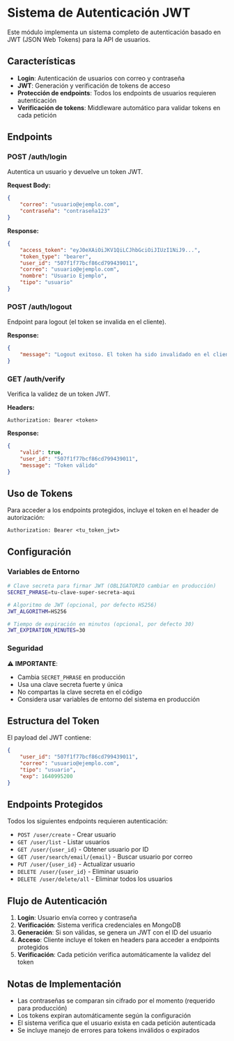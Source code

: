 # Sistema de Autenticación JWT

Este módulo implementa un sistema completo de autenticación basado en JWT (JSON Web Tokens) para la API de usuarios.

## Características

- **Login**: Autenticación de usuarios con correo y contraseña
- **JWT**: Generación y verificación de tokens de acceso
- **Protección de endpoints**: Todos los endpoints de usuarios requieren autenticación
- **Verificación de tokens**: Middleware automático para validar tokens en cada petición

## Endpoints

### POST /auth/login
Autentica un usuario y devuelve un token JWT.

**Request Body:**
```json
{
    "correo": "usuario@ejemplo.com",
    "contraseña": "contraseña123"
}
```

**Response:**
```json
{
    "access_token": "eyJ0eXAiOiJKV1QiLCJhbGciOiJIUzI1NiJ9...",
    "token_type": "bearer",
    "user_id": "507f1f77bcf86cd799439011",
    "correo": "usuario@ejemplo.com",
    "nombre": "Usuario Ejemplo",
    "tipo": "usuario"
}
```

### POST /auth/logout
Endpoint para logout (el token se invalida en el cliente).

**Response:**
```json
{
    "message": "Logout exitoso. El token ha sido invalidado en el cliente."
}
```

### GET /auth/verify
Verifica la validez de un token JWT.

**Headers:**
```
Authorization: Bearer <token>
```

**Response:**
```json
{
    "valid": true,
    "user_id": "507f1f77bcf86cd799439011",
    "message": "Token válido"
}
```

## Uso de Tokens

Para acceder a los endpoints protegidos, incluye el token en el header de autorización:

```
Authorization: Bearer <tu_token_jwt>
```

## Configuración

### Variables de Entorno

```bash
# Clave secreta para firmar JWT (OBLIGATORIO cambiar en producción)
SECRET_PHRASE=tu-clave-super-secreta-aqui

# Algoritmo de JWT (opcional, por defecto HS256)
JWT_ALGORITHM=HS256

# Tiempo de expiración en minutos (opcional, por defecto 30)
JWT_EXPIRATION_MINUTES=30
```

### Seguridad

⚠️ **IMPORTANTE**: 
- Cambia `SECRET_PHRASE` en producción
- Usa una clave secreta fuerte y única
- No compartas la clave secreta en el código
- Considera usar variables de entorno del sistema en producción

## Estructura del Token

El payload del JWT contiene:

```json
{
    "user_id": "507f1f77bcf86cd799439011",
    "correo": "usuario@ejemplo.com",
    "tipo": "usuario",
    "exp": 1640995200
}
```

## Endpoints Protegidos

Todos los siguientes endpoints requieren autenticación:

- `POST /user/create` - Crear usuario
- `GET /user/list` - Listar usuarios
- `GET /user/{user_id}` - Obtener usuario por ID
- `GET /user/search/email/{email}` - Buscar usuario por correo
- `PUT /user/{user_id}` - Actualizar usuario
- `DELETE /user/{user_id}` - Eliminar usuario
- `DELETE /user/delete/all` - Eliminar todos los usuarios

## Flujo de Autenticación

1. **Login**: Usuario envía correo y contraseña
2. **Verificación**: Sistema verifica credenciales en MongoDB
3. **Generación**: Si son válidas, se genera un JWT con el ID del usuario
4. **Acceso**: Cliente incluye el token en headers para acceder a endpoints protegidos
5. **Verificación**: Cada petición verifica automáticamente la validez del token

## Notas de Implementación

- Las contraseñas se comparan sin cifrado por el momento (requerido para producción)
- Los tokens expiran automáticamente según la configuración
- El sistema verifica que el usuario exista en cada petición autenticada
- Se incluye manejo de errores para tokens inválidos o expirados
